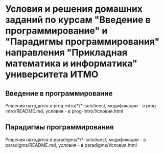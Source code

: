 # Условия и решения домашних заданий по курсам "Введение в программирование" и "Парадигмы программирования" направления "Прикладная математика и информатика" университета ИТМО

## Введение в программирование

Решения находятся в prog-intro/\*/\*-solutions/, модификации - в prog-intro/README.md, условия - в prog-intro/Условия.html

## Парадигмы программирования

Решения находятся в paradigms/\*/\*-solutions/, модификации - в paradigms/README.md, условия - в paradigms/Условия.html
